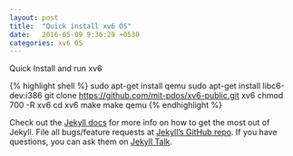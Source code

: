 ```yaml
---
layout: post
title:  "Quick install xv6 OS"
date:   2016-05-09 9:36:29 +0530
categories: xv6 OS
---
```

Quick Install and run xv6 



{% highlight shell %}
sudo apt-get install qemu
sudo apt-get install libc6-dev:i386
git clone https://github.com/mit-pdos/xv6-public.git xv6
chmod 700 -R xv6
cd xv6
make
make qemu
{% endhighlight %}

Check out the [Jekyll docs][jekyll-docs] for more info on how to get the most out of Jekyll. File all bugs/feature requests at [Jekyll’s GitHub repo][jekyll-gh]. If you have questions, you can ask them on [Jekyll Talk][jekyll-talk].

[jekyll-docs]: http://jekyllrb.com/docs/home
[jekyll-gh]:   https://github.com/jekyll/jekyll
[jekyll-talk]: https://talk.jekyllrb.com/
